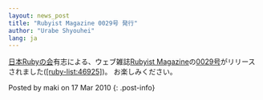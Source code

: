```yaml
---
layout: news_post
title: "Rubyist Magazine 0029号 発行"
author: "Urabe Shyouhei"
lang: ja
---
```


[日本Rubyの会][1]有志による、ウェブ雑誌[Rubyist
Magazine][2]の[0029号][3]がリリースされました([\[ruby-list:46925\]][4])。 お楽しみください。

Posted by maki on 17 Mar 2010
{: .post-info}



[1]: http://jp.rubyist.net/ 
[2]: http://jp.rubyist.net/magazine/ 
[3]: http://jp.rubyist.net/magazine/?0029 
[4]: http://blade.nagaokaut.ac.jp/cgi-bin/scat.rb/ruby/ruby-list/46925 
